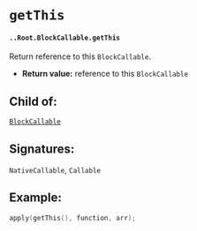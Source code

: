 # `getThis`

#### `..Root.BlockCallable.getThis`

Return reference to this `BlockCallable`.

* **Return value:** reference to this `BlockCallable`

## Child of:

[`BlockCallable`](docs..Root.BlockCallable.md)

## Signatures:

`NativeCallable`, `Callable`

## Example:

```c
apply(getThis(), function, arr);
```